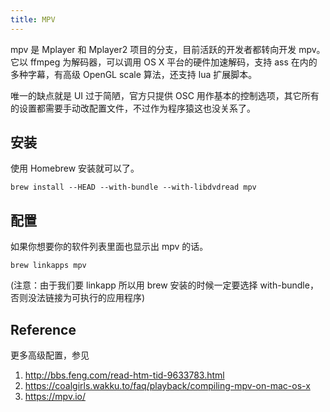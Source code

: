 ```yaml
---
title: MPV
---
```


mpv 是 Mplayer 和 Mplayer2 项目的分支，目前活跃的开发者都转向开发 mpv。它以 ffmpeg 为解码器，可以调用 OS X 平台的硬件加速解码，支持 ass 在内的多种字幕，有高级 OpenGL scale 算法，还支持 lua 扩展脚本。

唯一的缺点就是 UI 过于简陋，官方只提供 OSC 用作基本的控制选项，其它所有的设置都需要手动改配置文件，不过作为程序猿这也没关系了。

## 安装

使用 Homebrew 安装就可以了。

```
brew install --HEAD --with-bundle --with-libdvdread mpv
```

## 配置

如果你想要你的软件列表里面也显示出 mpv 的话。

```
brew linkapps mpv
```
(注意：由于我们要 linkapp 所以用 brew 安装的时候一定要选择 with-bundle，否则没法链接为可执行的应用程序)

## Reference

更多高级配置，参见

1. http://bbs.feng.com/read-htm-tid-9633783.html
2. https://coalgirls.wakku.to/faq/playback/compiling-mpv-on-mac-os-x
3. https://mpv.io/